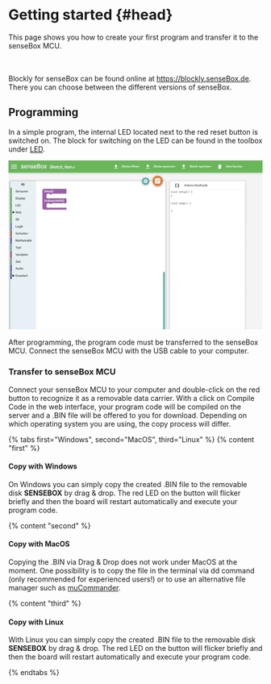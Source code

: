 # Getting started {#head}
 <div class="description">This page shows you how to create your first program and transfer it to the senseBox MCU.</div>
<div class="line">
    <br>
    <br>
</div>

Blockly for senseBox can be found online at <a href="https://blockly.sensebox.de">https://blockly.senseBox.de</a>. There you can choose between the different versions of senseBox. 

## Programming

In a simple program, the internal LED located next to the red reset button is switched on. The block for switching on the LED can be found in the toolbox under [LED](../blocks/led.md). 

![Create and compile program code](../pictures/losgehts.gif)

After programming, the program code must be transferred to the senseBox MCU. Connect the senseBox MCU with the USB cable to your computer. 


### Transfer to senseBox MCU

Connect your senseBox MCU to your computer and double-click on the red button to recognize it as a removable data carrier. With a click on Compile Code in the web interface, your program code will be compiled on the server and a .BIN file will be offered to you for download. Depending on which operating system you are using, the copy process will differ. 

{% tabs first="Windows", second="MacOS", third="Linux" %}
{% content "first" %}

#### Copy with Windows 

On Windows you can simply copy the created .BIN file to the removable disk <b>SENSEBOX</b> by drag & drop. The red LED on the button will flicker briefly and then the board will restart automatically and execute your program code. 


{% content "second" %}

#### Copy with MacOS

Copying the .BIN via Drag & Drop does not work under MacOS at the moment. One possibility is to copy the file in the terminal via dd command (only recommended for experienced users!) or to use an alternative file manager such as [muCommander](http://www.mucommander.com/).

{% content "third" %}

#### Copy with Linux 

With Linux you can simply copy the created .BIN file to the removable disk <b>SENSEBOX</b> by drag & drop. The red LED on the button will flicker briefly and then the board will restart automatically and execute your program code. 


{% endtabs %}
